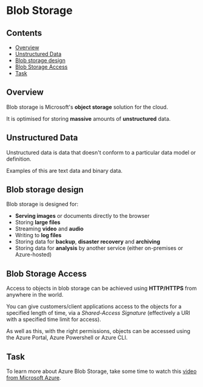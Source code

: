 # Blob Storage

<!--TOC_START-->
## Contents
- [Overview](#overview)
- [Unstructured Data](#unstructured-data)
- [Blob storage design](#blob-storage-design)
- [Blob Storage Access](#blob-storage-access)
- [Task](#task)

<!--TOC_END-->
## Overview

Blob storage is Microsoft's **object storage** solution for the cloud.

It is optimised for storing **massive** amounts of **unstructured** data.

## Unstructured Data

Unstructured data is data that doesn't conform to a particular data model or definition.

Examples of this are text data and binary data.

## Blob storage design

Blob storage is designed for:

* **Serving images** or documents directly to the browser
* Storing **large files**
* Streaming **video** and **audio**
* Writing to **log files**
* Storing data for **backup**, **disaster recovery** and **archiving**
* Storing data for **analysis** by another service (either on-premises or Azure-hosted)

## Blob Storage Access

Access to objects in blob storage can be achieved using **HTTP/HTTPS** from anywhere in the world.

You can give customers/client applications access to the objects for a specified length of time, via a _Shared-Access Signature_ (effectively a URI with a specified time limit for access).

As well as this, with the right permissions, objects can be accessed using the Azure Portal, Azure Powershell or Azure CLI.

## Task

To learn more about Azure Blob Storage, take some time to watch this [video from Microsoft Azure](https://www.youtube.com/watch?v=UJG6viKU_A8).

